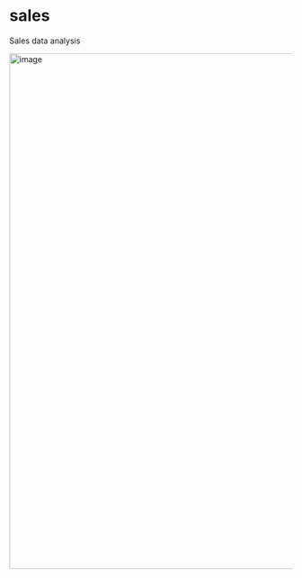 # sales
Sales data analysis

<img width="1559" height="915" alt="image" src="https://github.com/user-attachments/assets/e8291b56-b3b7-4761-a7f2-a80c34e0cc0b" />
